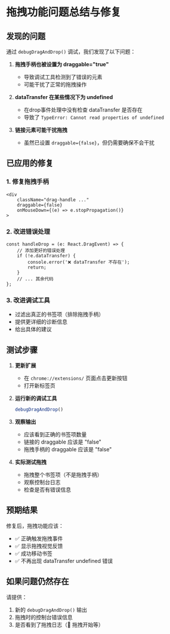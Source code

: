 # 拖拽功能问题总结与修复

## 发现的问题

通过 `debugDragAndDrop()` 调试，我们发现了以下问题：

1. **拖拽手柄也被设置为 draggable="true"**
   - 导致调试工具检测到了错误的元素
   - 可能干扰了正常的拖拽操作

2. **dataTransfer 在某些情况下为 undefined**
   - 在drop事件处理中没有检查 dataTransfer 是否存在
   - 导致了 `TypeError: Cannot read properties of undefined`

3. **链接元素可能干扰拖拽**
   - 虽然已设置 `draggable={false}`，但仍需要确保不会干扰

## 已应用的修复

### 1. 修复拖拽手柄
```tsx
<div 
    className="drag-handle ..."
    draggable={false}
    onMouseDown={(e) => e.stopPropagation()}
>
```

### 2. 改进错误处理
```tsx
const handleDrop = (e: React.DragEvent) => {
    // 添加更好的错误处理
    if (!e.dataTransfer) {
        console.error('❌ dataTransfer 不存在');
        return;
    }
    // ... 其余代码
};
```

### 3. 改进调试工具
- 过滤出真正的书签项（排除拖拽手柄）
- 提供更详细的诊断信息
- 给出具体的建议

## 测试步骤

1. **更新扩展**
   - 在 `chrome://extensions/` 页面点击更新按钮
   - 打开新标签页

2. **运行新的调试工具**
   ```javascript
   debugDragAndDrop()
   ```

3. **观察输出**
   - 应该看到正确的书签项数量
   - 链接的 draggable 应该是 "false"
   - 拖拽手柄的 draggable 应该是 "false"

4. **实际测试拖拽**
   - 拖拽整个书签项（不是拖拽手柄）
   - 观察控制台日志
   - 检查是否有错误信息

## 预期结果

修复后，拖拽功能应该：
- ✅ 正确触发拖拽事件
- ✅ 显示拖拽视觉反馈
- ✅ 成功移动书签
- ✅ 不再出现 dataTransfer undefined 错误

## 如果问题仍然存在

请提供：
1. 新的 `debugDragAndDrop()` 输出
2. 拖拽时的控制台错误信息
3. 是否看到了拖拽日志（🚀 拖拽开始等） 